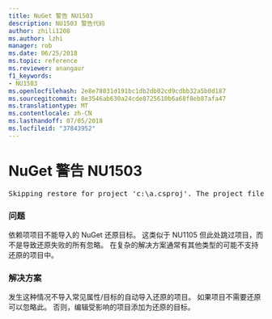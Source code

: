 ```yaml
---
title: NuGet 警告 NU1503
description: NU1503 警告代码
author: zhili1208
ms.author: lzhi
manager: rob
ms.date: 06/25/2018
ms.topic: reference
ms.reviewer: anangaur
f1_keywords:
- NU1503
ms.openlocfilehash: 2e8e78031d191bc1db2db02cd9cdbb32a5b0d187
ms.sourcegitcommit: 8e3546ab630a24cde8725610b6a68f8eb87afa47
ms.translationtype: MT
ms.contentlocale: zh-CN
ms.lasthandoff: 07/05/2018
ms.locfileid: "37843952"
---
```

# <a name="nuget-warning-nu1503"></a>NuGet 警告 NU1503

<pre>Skipping restore for project 'c:\a.csproj'. The project file may be invalid or missing targets required for restore.</pre>

### <a name="issue"></a>问题
依赖项项目不能导入的 NuGet 还原目标。 这类似于 NU1105 但此处跳过项目，而不是导致还原失败的所有忽略。 在复杂的解决方案通常有其他类型的可能不支持还原的项目中。

### <a name="solution"></a>解决方案
发生这种情况不导入常见属性/目标的自动导入还原的项目。 如果项目不需要还原可以忽略此。 否则，编辑受影响的项目添加为还原的目标。